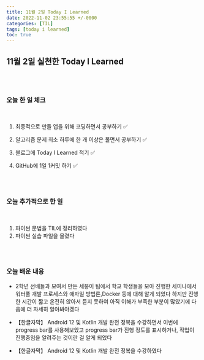 ```yaml
---
title: 11월 2일 Today I Learned
date: 2022-11-02 23:55:55 +/-0000
categories: [TIL]
tags: [today i learned]
toc: true
---
```


## 11월 2일 실천한 Today I Learned

<br><br>

### 오늘 한 일 체크
<br>

1. 최종적으로 만들 앱을 위해 코딩하면서 공부하기 ✅

2. 알고리즘 문제 최소 하루에 한 개 이상은 풀면서 공부하기 ✅

3. 블로그에 Today I Learned 적기 ✅

4. GitHub에 1일 1커밋 하기 ✅

<br><br>

### 오늘 추가적으로 한 일
<br>

1. 파이썬 문법을 TIL에 정리하였다
1. 파이썬 실습 파일을 올렸다

<br><br>

### 오늘 배운 내용

* 2학년 선배들과 모여서 만든 세붕이 팀에서 학교 학생들을 모아 진행한 세미나에서 워터풀 개발 프로세스와 애자일 방법론,Docker 등에 대해 알게 되었다 하지만 진행한 시간이 짧고 온전히 앉아서 듣지 못하여 아직 이해가 부족한 부분이 많았기에 다음에 더 자세히 알아봐야겠다

* 【한글자막】 Android 12 및 Kotlin 개발 완전 정복을 수강하면서
이번에 progress bar를 사용해보았고 progress bar가 진행 정도를 표시하거나, 작업이 진행중임을 알려주는 것이란 걸 알게 되었다

* 【한글자막】 Android 12 및 Kotlin 개발 완전 정복을 수강하였다